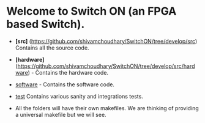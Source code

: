# Welcome to Switch ON (an FPGA based Switch).

* **[src]** (https://github.com/shivamchoudhary/SwitchON/tree/develop/src) Contains all the source code.
 * **[hardware]** (https://github.com/shivamchoudhary/SwitchON/tree/develop/src/hardware) - Contains the hardware code.
 * [software](https://github.com/shivamchoudhary/SwitchON/tree/develop/src/software) - Contains the software code.

* [test](https://github.com/shivamchoudhary/SwitchON/tree/develop/test) Contains various sanity and integrations tests.

- All the folders will have their own makefiles. We are thinking of providing a universal makefile but we will see.


